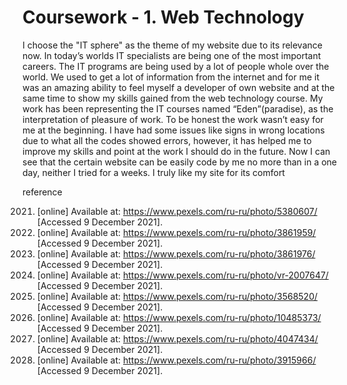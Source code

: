 # Coursework - 1. Web Technology

I choose the "IT sphere" as the theme of my website due to its relevance now. In today’s worlds IT specialists are being one of the most important careers.  The IT programs are being used by a lot of people whole over the world. We used to get a lot of information from the internet and for me it was an amazing ability to feel myself a developer of own website and at the same time to show my skills gained from the web technology course. My work has been representing the IT courses named “Eden”(paradise), as the interpretation of pleasure of work. To be honest the work wasn’t easy for me at the beginning. I have had some issues like signs in wrong locations due to what all the codes showed errors, however, it has helped me to improve my skills and point at the work I should do in the future. Now I can see that the certain website can be easily code by me no more than in a one day, neither I tried for a weeks. I truly like my site for its comfort


reference 

2021. [online] Available at: <https://www.pexels.com/ru-ru/photo/5380607/> [Accessed 9 December 2021].
2021. [online] Available at: <https://www.pexels.com/ru-ru/photo/3861959/> [Accessed 9 December 2021].
2021. [online] Available at: <https://www.pexels.com/ru-ru/photo/3861976/> [Accessed 9 December 2021].
2021. [online] Available at: <https://www.pexels.com/ru-ru/photo/vr-2007647/> [Accessed 9 December 2021].
2021. [online] Available at: <https://www.pexels.com/ru-ru/photo/3568520/> [Accessed 9 December 2021].
2021. [online] Available at: <https://www.pexels.com/ru-ru/photo/10485373/> [Accessed 9 December 2021].
2021. [online] Available at: <https://www.pexels.com/ru-ru/photo/4047434/> [Accessed 9 December 2021].
2021. [online] Available at: <https://www.pexels.com/ru-ru/photo/3915966/> [Accessed 9 December 2021].